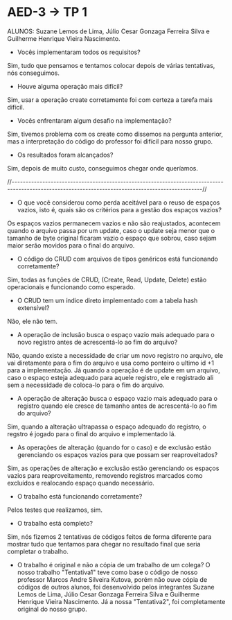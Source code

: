 # AED-3 -> TP 1
ALUNOS: Suzane Lemos de Lima, Júlio Cesar Gonzaga Ferreira Silva e Guilherme Henrique Vieira Nascimento.

- Vocês implementaram todos os requisitos?

Sim, tudo que pensamos e tentamos colocar depois de várias tentativas, nós conseguimos.

- Houve alguma operação mais difícil?

Sim, usar a operação create corretamente foi com certeza a tarefa mais difícil.

- Vocês enfrentaram algum desafio na implementação?

Sim, tivemos problema com os create como dissemos na pergunta anterior, mas a interpretação do código do professor foi difícil para nosso grupo.

- Os resultados foram alcançados?

Sim, depois de muito custo, conseguimos chegar onde queríamos.

//--------------------------------------------------------------------------------------------------------------------------------------------------//
- O que você considerou como perda aceitável para o reuso de espaços vazios, isto é, quais são os critérios para a gestão dos espaços vazios?

Os espaços vazios permanecem vazios e não são reajustados, acontecem quando o arquivo passa por um update, caso o update seja menor que o tamanho de byte original ficaram 
vazio o espaço que sobrou, caso sejam maior serão movidos para o final do arquivo.

- O código do CRUD com arquivos de tipos genéricos está funcionando corretamente?

Sim, todas as funções de CRUD, (Create, Read, Update, Delete) estão operacionais e funcionando como esperado.

- O CRUD tem um índice direto implementado com a tabela hash extensível?

Não, ele não tem.

- A operação de inclusão busca o espaço vazio mais adequado para o novo registro antes de acrescentá-lo ao fim do arquivo?

Não, quando existe a necessidade de criar um novo registro no arquivo, ele vai diretamente para o fim do arquivo e usa como ponteiro o ultimo id +1 para a implementação. Já quando
a operação é de update em um arquivo, caso o espaço esteja adequado para aquele registro, ele e registrado ali sem a necessidade de coloca-lo para o fim do arquivo.

- A operação de alteração busca o espaço vazio mais adequado para o registro quando ele cresce de tamanho antes de acrescentá-lo ao fim do arquivo?

Sim, quando a alteração ultrapassa o espaço adequado do registro, o regstro é jogado para o final do arquivo e implementado lá.

- As operações de alteração (quando for o caso) e de exclusão estão gerenciando os espaços vazios para que possam ser reaproveitados?

Sim, as operações de alteração e exclusão estão gerenciando os espaços vazios para reaproveitamento, removendo registros marcados como excluídos e realocando espaço quando necessário.

- O trabalho está funcionando corretamente?

Pelos testes que realizamos, sim.

- O trabalho está completo?

Sim, nós fizemos 2 tentativas de códigos feitos de forma diferente para mostrar tudo que tentamos para chegar no resultado final que seria completar o trabalho.

- O trabalho é original e não a cópia de um trabalho de um colega?
O nosso trabalho "Tentativa1" teve como base o código de nosso professor Marcos Andre Silveira Kutova, porém não ouve cópia de códigos de outros alunos, foi desenvolvido pelos integrantes Suzane Lemos de Lima, Júlio Cesar Gonzaga Ferreira Silva e Guilherme Henrique Vieira Nascimento.
Já a nossa "Tentativa2", foi completamente original do nosso grupo.
